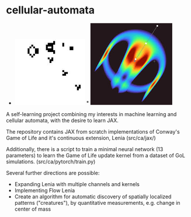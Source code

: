 # cellular-automata


* ![Glider Gun in Conway's Game of Life](glidergun.jpeg) * ![Orb cellular automata pattern](orbium.jpeg)


A self-learning project combining my interests in machine learning and cellular automata, with the desire to learn JAX.

The repository contains JAX from scratch implementations of Conway's Game of Life and it's continuous extension, Lenia (src/ca/jax/)

Additionally, there is a script to train a minimal neural network (13 parameters) to learn the Game of Life update kernel from a dataset of GoL simulations. (src/ca/pytorch/train.py)

Several further directions are possible:
  - Expanding Lenia with multiple channels and kernels
  - Implementing Flow Lenia
  - Create an algorithm for automatic discovery of spatially localized patterns ("creatures"), by quantitative measurements, e.g. change in center of mass

 
